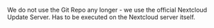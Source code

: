 We do not use the Git Repo any longer - we use the official Nextcloud Update Server.
Has to be executed on the Nextcloud server itself.